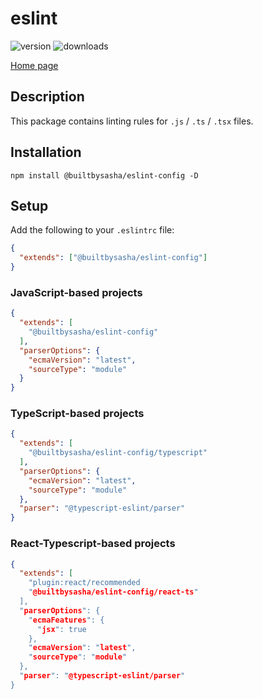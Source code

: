 # eslint

<div>
    <img src="https://badge.fury.io/js/@builtbysasha%2Feslint-config.svg" alt="version"/>
    <img src="https://img.shields.io/npm/dm/@builtbysasha/eslint-config" alt="downloads"/>
</div>

[Home page](../../README.md)

## Description

This package contains linting rules for `.js` / `.ts` / `.tsx` files.

## Installation

```shell
npm install @builtbysasha/eslint-config -D
```

## Setup

Add the following to your `.eslintrc` file:

```json
{
  "extends": ["@builtbysasha/eslint-config"]
}
```

### JavaScript-based projects

```json
{
  "extends": [
    "@builtbysasha/eslint-config"
  ],
  "parserOptions": {
    "ecmaVersion": "latest",
    "sourceType": "module"
  }
}
```

### TypeScript-based projects

```json
{
  "extends": [
    "@builtbysasha/eslint-config/typescript"
  ],
  "parserOptions": {
    "ecmaVersion": "latest",
    "sourceType": "module"
  },
  "parser": "@typescript-eslint/parser"
}
```

### React-Typescript-based projects

```json
{
  "extends": [
    "plugin:react/recommended
    "@builtbysasha/eslint-config/react-ts"
  ],
  "parserOptions": {
    "ecmaFeatures": {
      "jsx": true
    },
    "ecmaVersion": "latest",
    "sourceType": "module"
  },
  "parser": "@typescript-eslint/parser"
}
```
